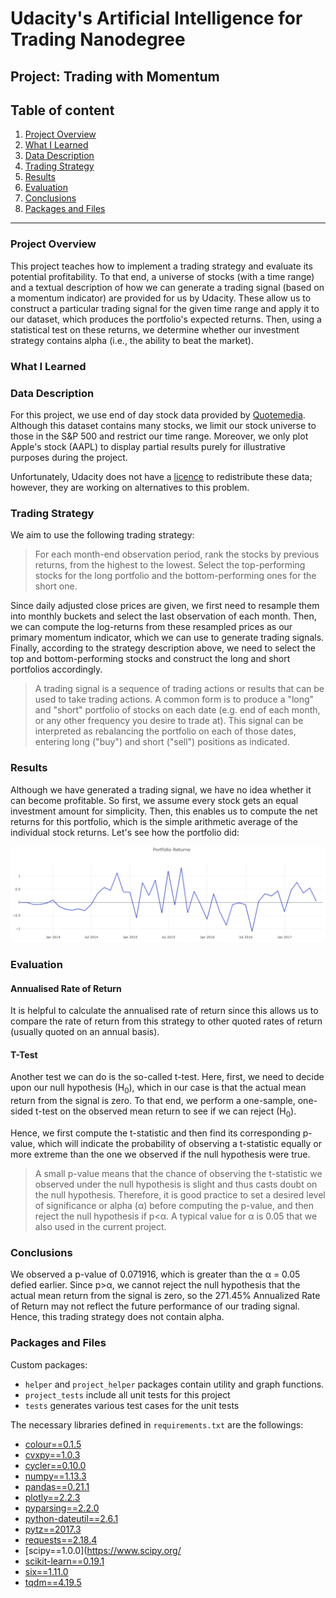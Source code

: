 # Udacity's Artificial Intelligence for Trading Nanodegree

## Project: Trading with Momentum

## Table of content

1. [Project Overview](#overview)
2. [What I Learned](#learned)
3. [Data Description](#data)
4. [Trading Strategy](#strategy)
5. [Results](#results)
6. [Evaluation](#evaluation)
7. [Conclusions](#conclusions)
8. [Packages and Files](#packages)


***

<a id='overview'></a>
### Project Overview

This project teaches how to implement a trading strategy and evaluate its potential profitability. To that end, a universe of stocks (with a time range) and a textual description of how we can generate a trading signal (based on a momentum indicator) are provided for us by Udacity. These allow us to construct a particular trading signal for the given time range and apply it to our dataset, which produces the portfolio's expected returns. Then, using a statistical test on these returns, we determine whether our investment strategy contains alpha (i.e., the ability to beat the market).

<a id='learned'></a>
### What I Learned

<a id='data'></a>
### Data Description
For this project, we use end of day stock data provided by [Quotemedia](https://www.quotemedia.com/). Although this dataset contains many stocks, we limit our stock universe to those in the S&P 500 and restrict our time range. Moreover, we only plot Apple's stock (AAPL) to display partial results purely for illustrative purposes during the project.

Unfortunately, Udacity does not have a [licence](https://github.com/udacity/artificial-intelligence-for-trading) to redistribute these data; however, they are working on alternatives to this problem.

<a id='strategy'></a>
### Trading Strategy
We aim to use the following trading strategy:

> For each month-end observation period, rank the stocks by previous returns, from the highest to the lowest. Select the top-performing stocks for the long portfolio and the bottom-performing ones for the short one.

Since daily adjusted close prices are given, we first need to resample them into monthly buckets and select the last observation of each month. Then, we can compute the log-returns from these resampled prices as our primary momentum indicator, which we can use to generate trading signals. Finally, according to the strategy description above, we need to select the top and bottom-performing stocks and construct the long and short portfolios accordingly.

> A trading signal is a sequence of trading actions or results that can be used to take trading actions. A common form is to produce a "long" and "short" portfolio of stocks on each date (e.g. end of each month, or any other frequency you desire to trade at). This signal can be interpreted as rebalancing the portfolio on each of those dates, entering long ("buy") and short ("sell") positions as indicated.

<a id='results'></a>
### Results
Although we have generated a trading signal, we have no idea whether it can become profitable. So first, we assume every stock gets an equal investment amount for simplicity. Then, this enables us to compute the net returns for this portfolio, which is the simple arithmetic average of the individual stock returns. Let's see how the portfolio did:

![Portfolio Returns](/images/Result.png)

<a id='evaluation'></a>
### Evaluation

#### Annualised Rate of Return
It is helpful to calculate the annualised rate of return since this allows us to compare the rate of return from this strategy to other quoted rates of return (usually quoted on an annual basis).

#### T-Test
Another test we can do is the so-called t-test. Here, first, we need to decide upon our null hypothesis (H<sub>0</sub>), which in our case is that the actual mean return from the signal is zero. To that end, we perform a one-sample, one-sided t-test on the observed mean return to see if we can reject (H<sub>0</sub>).

Hence, we first compute the t-statistic and then find its corresponding p-value, which will indicate the probability of observing a t-statistic equally or more extreme than the one we observed if the null hypothesis were true.

> A small p-value means that the chance of observing the t-statistic we observed under the null hypothesis is slight and thus casts doubt on the null hypothesis. Therefore, it is good practice to set a desired level of significance or alpha (&alpha;) before computing the p-value, and then reject the null hypothesis if p<&alpha;. A typical value for &alpha; is 0.05 that we also used in the current project.

<a id='conclusion'></a>
### Conclusions

We observed a p-value of 0.071916, which is greater than the &alpha; = 0.05 defied earlier. Since p>&alpha;, we cannot reject the null hypothesis that the actual mean return from the signal is zero, so the 271.45% Annualized Rate of Return may not reflect the future performance of our trading signal. Hence, this trading strategy does not contain alpha.

<a id='packages'></a>
### Packages and Files

Custom packages:
- `helper` and `project_helper` packages contain utility and graph functions.
- `project_tests` include all unit tests for this project
- `tests` generates various test cases for the unit tests

The necessary libraries defined in `requirements.txt` are the followings:
- [colour==0.1.5](https://github.com/vaab/colour)
- [cvxpy==1.0.3](https://github.com/cvxgrp/cvxpy/)
- [cycler==0.10.0](https://matplotlib.org/cycler/)
- [numpy==1.13.3](http://www.numpy.org/)
- [pandas==0.21.1](https://github.com/pandas-dev/pandas)
- [plotly==2.2.3](https://plot.ly/python/)
- [pyparsing==2.2.0](https://github.com/pyparsing/pyparsing/)
- [python-dateutil==2.6.1](https://dateutil.readthedocs.io/en/stable/)
- [pytz==2017.3](https://pythonhosted.org/pytz/)
- [requests==2.18.4](http://docs.python-requests.org/en/master/)
- [scipy==1.0.0](https://www.scipy.org/
- [scikit-learn==0.19.1](https://scikit-learn.org/stable/)
- [six==1.11.0](https://github.com/benjaminp/six)
- [tqdm==4.19.5](https://tqdm.github.io/)